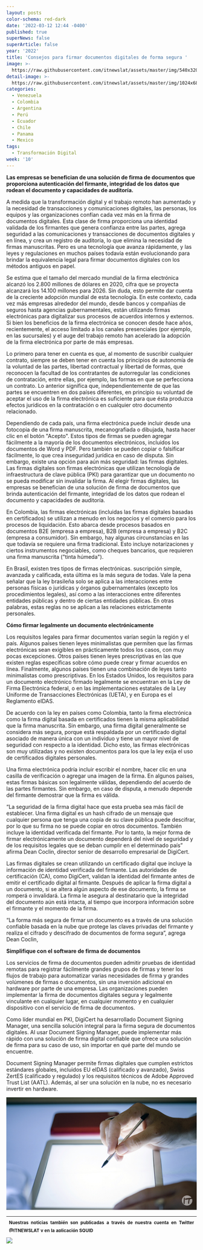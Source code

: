 ```yaml
---
layout: posts
color-schema: red-dark
date: '2022-03-12 12:44 -0400'
published: true
superNews: false
superArticle: false
year: '2022'
title: 'Consejos para firmar documentos digitales de forma segura '
image: >-
  https://raw.githubusercontent.com/itnewslat/assets/master/img/540x320/Firma-Electronica-p.jpg
detail-image: >-
  https://raw.githubusercontent.com/itnewslat/assets/master/img/1024x680/Firma-Electronica-g.jpg
categories:
  - Venezuela
  - Colombia
  - Argentina
  - Perú
  - Ecuador
  - Chile
  - Panama
  - Mexico
tags:
  - Transformación Digital
week: '10'
---
```

**Las empresas se benefician de una solución de firma de documentos que proporciona autenticación del firmante, integridad de los datos que rodean el documento y capacidades de auditoría.**

A medida que la transformación digital y el trabajo remoto han aumentado y la necesidad de transacciones y comunicaciones digitales, las personas, los equipos y las organizaciones confían cada vez más en la firma de documentos digitales. Esta clase de firma proporciona una identidad validada de los firmantes que genera confianza entre las partes, agrega seguridad a las comunicaciones y transacciones de documentos digitales y en línea, y crea un registro de auditoría, lo que elimina la necesidad de firmas manuscritas. Pero es una tecnología que avanza rápidamente, y las leyes y regulaciones en muchos países todavía están evolucionando para brindar la equivalencia legal para firmar documentos digitales con los métodos antiguos en papel.
 
Se estima que el tamaño del mercado mundial de la firma electrónica alcanzó los 2.800 millones de dólares en 2020, cifra que se proyecta alcanzará los 14.100 millones para 2026. Sin duda, esto permite dar cuenta de la creciente adopción mundial de esta tecnología. En este contexto, cada vez más empresas alrededor del mundo, desde bancos y compañías de seguros hasta agencias gubernamentales, están utilizando firmas electrónicas para digitalizar sus procesos de acuerdos internos y externos. Si bien los beneficios de la firma electrónica se conocen desde hace años, recientemente, el acceso limitado a los canales presenciales (por ejemplo, en las sucursales) y el auge del trabajo remoto han acelerado la adopción de la firma electrónica por parte de más empresas.
 
Lo primero para tener en cuenta es que, al momento de suscribir cualquier contrato, siempre se deben tener en cuenta los principios de autonomía de la voluntad de las partes, libertad contractual y libertad de formas, que reconocen la facultad de los contratantes de autorregular las condiciones de contratación, entre ellas, por ejemplo, las formas en que se perfecciona un contrato. Lo anterior significa que, independientemente de que las partes se encuentren en dos países diferentes, en principio su voluntad de aceptar el uso de la firma electrónica es suficiente para que ésta produzca efectos jurídicos en la contratación o en cualquier otro documento relacionado.

Dependiendo de cada país, una firma electrónica puede incluir desde una fotocopia de una firma manuscrita, mecanografiada o dibujada, hasta hacer clic en el botón "Acepto". Estos tipos de firmas se pueden agregar fácilmente a la mayoría de los documentos electrónicos, incluidos los documentos de Word y PDF. Pero también se pueden copiar o falsificar fácilmente, lo que crea inseguridad jurídica en caso de disputa. Sin embargo, existe una opción para aún más seguridad: las firmas digitales. Las firmas digitales son firmas electrónicas que utilizan tecnología de infraestructura de clave pública (PKI) para garantizar que un documento no se pueda modificar sin invalidar la firma. Al elegir firmas digitales, las empresas se benefician de una solución de firma de documentos que brinda autenticación del firmante, integridad de los datos que rodean el documento y capacidades de auditoría.

En Colombia, las firmas electrónicas (incluidas las firmas digitales basadas en certificados) se utilizan a menudo en los negocios y el comercio para los procesos de liquidación. Esto abarca desde procesos basados en documentos B2E (empresa a empresa), B2B (empresa a empresa) y B2C (empresa a consumidor). Sin embargo, hay algunas circunstancias en las que todavía se requiere una firma tradicional. Esto incluye notarizaciones y ciertos instrumentos negociables, como cheques bancarios, que requieren una firma manuscrita ("tinta húmeda").

En Brasil, existen tres tipos de firmas electrónicas. suscripción simple, avanzada y calificada, esta última es la más segura de todas. Vale la pena señalar que la ley brasileña solo se aplica a las interacciones entre personas físicas o jurídicas y órganos gubernamentales (excepto los procedimientos legales), así como a las interacciones entre diferentes entidades públicas y dentro de ciertas entidades públicas. En otras palabras, estas reglas no se aplican a las relaciones estrictamente personales. 
 
**Cómo firmar legalmente un documento electrónicamente**

Los requisitos legales para firmar documentos varían según la región y el país. Algunos países tienen leyes minimalistas que permiten que las firmas electrónicas sean exigibles en prácticamente todos los casos, con muy pocas excepciones. Otros países tienen leyes prescriptivas en las que existen reglas específicas sobre cómo puede crear y firmar acuerdos en línea. Finalmente, algunos países tienen una combinación de leyes tanto minimalistas como prescriptivas. En los Estados Unidos, los requisitos para un documento electrónico firmado legalmente se encuentran en la Ley de Firma Electrónica federal, o en las implementaciones estatales de la Ley Uniforme de Transacciones Electrónicas (UETA), y en Europa es el Reglamento eIDAS.
 
De acuerdo con la ley en países como Colombia, tanto la firma electrónica como la firma digital basada en certificados tienen la misma aplicabilidad que la firma manuscrita. Sin embargo, una firma digital generalmente se considera más segura, porque está respaldada por un certificado digital asociado de manera única con un individuo y tiene un mayor nivel de seguridad con respecto a la identidad. Dicho esto, las firmas electrónicas son muy utilizadas y no existen documentos para los que la ley exija el uso de certificados digitales personales.
 
Una firma electrónica podría incluir escribir el nombre, hacer clic en una casilla de verificación o agregar una imagen de la firma. En algunos países, estas firmas básicas son legalmente válidas, dependiendo del acuerdo de las partes firmantes. Sin embargo, en caso de disputa, a menudo depende del firmante demostrar que la firma es válida.
 
“La seguridad de la firma digital hace que esta prueba sea más fácil de establecer. Una firma digital es un hash cifrado de un mensaje que cualquier persona que tenga una copia de su clave pública puede descifrar, por lo que su firma no se puede copiar en otros documentos. También incluye la identidad verificada del firmante. Por lo tanto, la mejor forma de firmar electrónicamente un documento dependerá del nivel de seguridad y de los requisitos legales que se deban cumplir en el determinado país” afirma Dean Coclin, director senior de desarrollo empresarial de DigiCert.
 
Las firmas digitales se crean utilizando un certificado digital que incluye la información de identidad verificada del firmante. Las autoridades de certificación (CA), como DigiCert, validan la identidad del firmante antes de emitir el certificado digital al firmante. Después de aplicar la firma digital a un documento, si se altera algún aspecto de ese documento, la firma se romperá o invalidará. La firma le asegura al destinatario que la integridad del documento aún está intacta, al tiempo que incorpora información sobre el firmante y el momento de la firma.
 
“La forma más segura de firmar un documento es a través de una solución confiable basada en la nube que protege las claves privadas del firmante y realiza el cifrado y descifrado de documentos de forma segura”, agrega Dean Coclin,
 
**Simplifique con el software de firma de documentos**

Los servicios de firma de documentos pueden admitir pruebas de identidad remotas para registrar fácilmente grandes grupos de firmas y tener los flujos de trabajo para automatizar varias necesidades de firma y grandes volúmenes de firmas o documentos, sin una inversión adicional en hardware por parte de una empresa. Las organizaciones pueden implementar la firma de documentos digitales segura y legalmente vinculante en cualquier lugar, en cualquier momento y en cualquier dispositivo con el servicio de firma de documentos.
 
Como líder mundial en PKI, DigiCert ha desarrollado Document Signing Manager, una sencilla solución integral para la firma segura de documentos digitales. Al usar Document Signing Manager, puede implementar más rápido con una solución de firma digital confiable que ofrece una solución de firma para su caso de uso, sin importar en qué parte del mundo se encuentre.
 
Document Signing Manager permite firmas digitales que cumplen estrictos estándares globales, incluidos EU eIDAS (calificado y avanzado), Swiss ZertES (calificado y regulado) y los requisitos técnicos de Adobe Approved Trust List (AATL). Además, al ser una solución en la nube, no es necesario invertir en hardware.

![](https://raw.githubusercontent.com/itnewslat/assets/master/img/540x320/Firma-Electronica-p.jpg)

<table style="height: 42px;" width="569">
<tbody>
<tr>
<td style="text-align: justify;"><sub><strong>Nuestras noticias también son publicadas a través de nuestra cuenta en Twitter <a href="https://twitter.com/itnewslat?lang=es">@ITNEWSLAT</a> y en la aplicación <a href="https://squidapp.co/en/">SQUID</a></strong></sub></td>
</tr>
</tbody>
</table>

<img src="https://tracker.metricool.com/c3po.jpg?hash=56f88a41e39ab42c063cc51676587a04"/>

